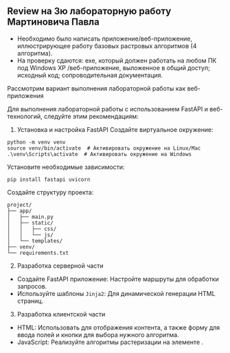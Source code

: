 ## Review на 3ю лабораторную работу Мартиновича Павла

- Необходимо было написать приложение/веб-приложение, иллюстрирующее работу базовых
растровых алгоритмов (4 алгоритма).
- На проверку сдаются: exe, который должен работать на любом ПК под
Windows XP /веб-приложение, выложенное в общий доступ; исходный код;
сопроводительная документация.

Рассмотрим вариант выполнения лабораторной работы как веб-приложения

Для выполнения лабораторной работы с использованием FastAPI и веб-технологий, следуйте этим рекомендациям:

1. Установка и настройка FastAPI
Создайте виртуальное окружение:
```
python -m venv venv
source venv/bin/activate  # Активировать окружение на Linux/Mac
.\venv\Scripts\activate  # Активировать окружение на Windows
```

Установите необходимые зависимости:
```
pip install fastapi uvicorn
```

Создайте структуру проекта:
```
project/
├── app/
│   ├── main.py
│   ├── static/
│   │   ├── css/
│   │   └── js/
│   └── templates/
├── venv/
└── requirements.txt
```

2. Разработка серверной части
- Создайте FastAPI приложение: Настройте маршруты для обработки запросов.
- Используйте шаблоны `Jinja2`: Для динамической генерации HTML страниц.

3. Разработка клиентской части
- HTML: Использовать <canvas> для отображения контента, а также форму для ввода полей и кнопки для выбора нужного алгоритма.
- JavaScript: Реализуйте алгоритмы растеризации на элементе <canvas>.